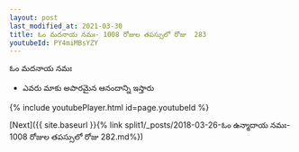 ```yaml
---
layout: post
last_modified_at: 2021-03-30
title: ఓం మదనాయ నమః- 1008 రోజుల తపస్సులో రోజు  283
youtubeId: PY4miMBsYZY
---
```

 
 
 ఓం మదనాయ నమః  
 
 -  ఎవరు మాకు అపారమైన ఆనందాన్ని ఇస్తారు 
 
  
 
  
 
 
 
 
 
 


{% include youtubePlayer.html id=page.youtubeId %}
 
[Next]({{ site.baseurl }}{% link  split1/_posts/2018-03-26-ఓం ఉన్మాదాయ నమః- 1008 రోజుల తపస్సులో రోజు  282.md%})
 
